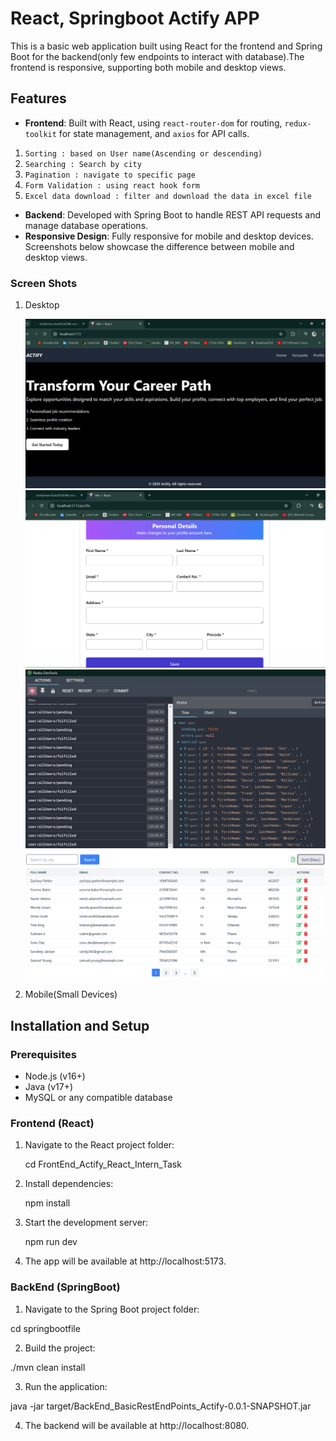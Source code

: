 #  React, Springboot Actify APP

This is a basic web application built using React for the frontend and Spring Boot for the backend(only few endpoints to interact with database).The frontend is responsive, supporting both mobile and desktop views.

## Features
- **Frontend**: Built with React, using `react-router-dom` for routing, `redux-toolkit` for state management, and `axios` for API calls.

1. `Sorting : based on User name(Ascending or descending)`
2. `Searching : Search by city`
3. `Pagination : navigate to specific page`
3. `Form Validation : using react hook form`
4. `Excel data download : filter and download the data in excel file`

- **Backend**: Developed with Spring Boot to handle REST API requests and manage database operations.
- **Responsive Design**: Fully responsive for mobile and desktop devices. Screenshots below showcase the difference between mobile and desktop views.

### Screen Shots
1. Desktop

   ![Home alt](./Screenshots/Home.png)
   ![Form alt](./Screenshots/Form.png)
   ![Redux_store alt](./Screenshots/Redux_store.png)
   ![Table alt](./Screenshots/Table.png)
  
2. Mobile(Small Devices)

## Installation and Setup

### Prerequisites
- Node.js (v16+)
- Java (v17+)
- MySQL or any compatible database

### Frontend (React)
1. Navigate to the React project folder:
  
   cd FrontEnd_Actify_React_Intern_Task

2. Install dependencies:

   npm install

3. Start the development server:

   npm run dev

4. The app will be available at http://localhost:5173.

### BackEnd (SpringBoot)

1. Navigate to the Spring Boot project folder:

  cd springbootfile

2. Build the project:

  ./mvn clean install

3. Run the application:

  java -jar target/BackEnd_BasicRestEndPoints_Actify-0.0.1-SNAPSHOT.jar

4. The backend will be available at http://localhost:8080.












